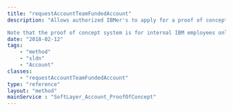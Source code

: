 ```yaml
---
title: "requestAccountTeamFundedAccount"
description: "Allows authorized IBMer's to apply for a proof of concept account using account team funding. Requests will be reviewed by multiple internal teams before an account is created. 

Note that the proof of concept system is for internal IBM employees only and is not applicable to users outside the IBM organization. "
date: "2018-02-12"
tags:
    - "method"
    - "sldn"
    - "Account"
classes:
    - "requestAccountTeamFundedAccount"
type: "reference"
layout: "method"
mainService : "SoftLayer_Account_ProofOfConcept"
---
```

